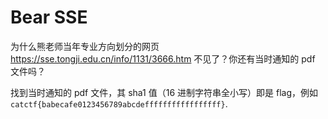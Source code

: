 # Bear SSE

为什么熊老师当年专业方向划分的网页 <https://sse.tongji.edu.cn/info/1131/3666.htm> 不见了？你还有当时通知的 pdf 文件吗？

找到当时通知的 pdf 文件，其 sha1 值（16 进制字符串全小写）即是 flag，例如 `catctf{babecafe0123456789abcdefffffffffffffffff}`.
